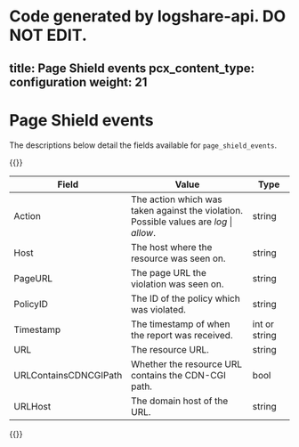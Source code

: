 # Code generated by logshare-api. DO NOT EDIT.

title: Page Shield events
pcx_content_type: configuration
weight: 21
---

# Page Shield events

The descriptions below detail the fields available for `page_shield_events`.

{{<table-wrap>}}

| Field | Value | Type |
| -- | -- | -- |
| Action | The action which was taken against the violation. <br />Possible values are <em>log</em> \| <em>allow</em>. | string |
| Host | The host where the resource was seen on. | string |
| PageURL | The page URL the violation was seen on. | string |
| PolicyID | The ID of the policy which was violated. | string |
| Timestamp | The timestamp of when the report was received. | int or string |
| URL | The resource URL. | string |
| URLContainsCDNCGIPath | Whether the resource URL contains the CDN-CGI path. | bool |
| URLHost | The domain host of the URL. | string |

{{</table-wrap>}}

